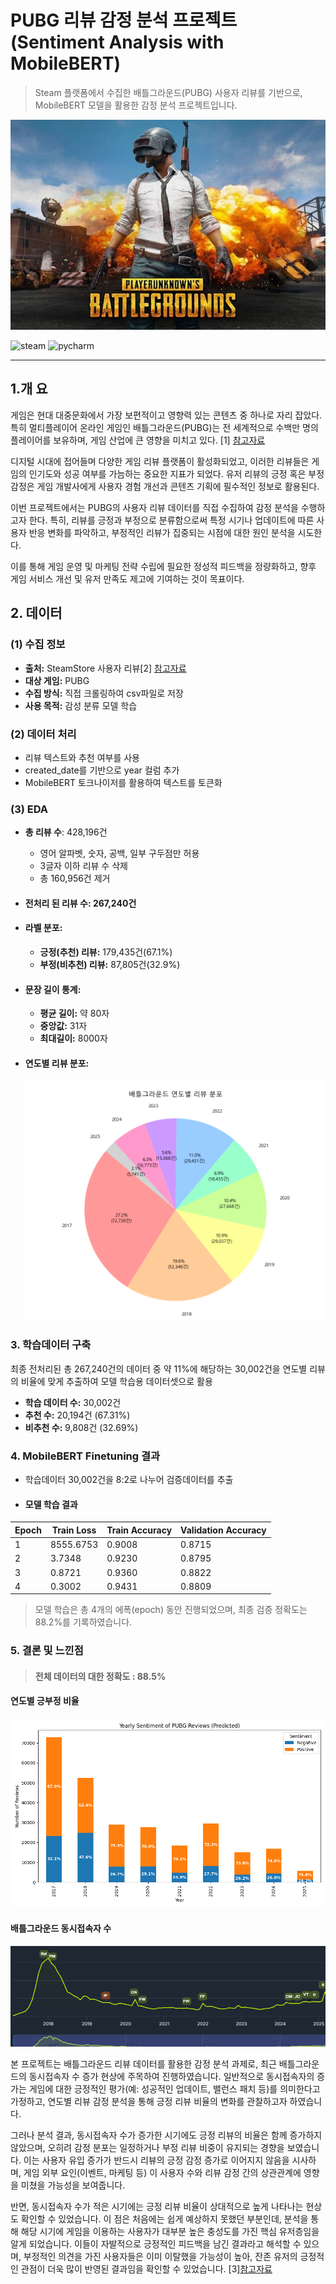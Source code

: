 #  PUBG 리뷰 감정 분석 프로젝트 (Sentiment Analysis with MobileBERT)


> Steam 플랫폼에서 수집한 배틀그라운드(PUBG) 사용자 리뷰를 기반으로, MobileBERT 모델을 활용한 감정 분석 프로젝트입니다.
> 
![image](bgimage.jpg)


![steam](https://img.shields.io/badge/steam-%23000000.svg?&style=for-the-badge&logo=steam&logoColor=white)
![pycharm](https://img.shields.io/badge/pycharm-%23000000.svg?&style=for-the-badge&logo=pycharm&logoColor=white)

---

## 1.개 요

게임은 현대 대중문화에서 가장 보편적이고 영향력 있는 콘텐츠 중 하나로 자리 잡았다. 특히 멀티플레이어 온라인 게임인 배틀그라운드(PUBG)는 전 세계적으로 수백만 명의 플레이어를 보유하며, 게임 산업에 큰 영향을 미치고 있다. [1] [참고자료](https://en.wikipedia.org/w/index.php?title=PUBG:_Battlegrounds&utm_source=)

디지털 시대에 접어들며 다양한 게임 리뷰 플랫폼이 활성화되었고, 이러한 리뷰들은 게임의 인기도와 성공 여부를 가늠하는 중요한 지표가 되었다. 유저 리뷰의 긍정 혹은 부정 감정은 게임 개발사에게 사용자 경험 개선과 콘텐츠 기획에 필수적인 정보로 활용된다.

이번 프로젝트에서는 PUBG의 사용자 리뷰 데이터를 직접 수집하여 감정 분석을 수행하고자 한다. 특히, 리뷰를 긍정과 부정으로 분류함으로써 특정 시기나 업데이트에 따른 사용자 반응 변화를 파악하고, 부정적인 리뷰가 집중되는 시점에 대한 원인 분석을 시도한다.

이를 통해 게임 운영 및 마케팅 전략 수립에 필요한 정성적 피드백을 정량화하고, 향후 게임 서비스 개선 및 유저 만족도 제고에 기여하는 것이 목표이다.

## 2. 데이터

### (1) 수집 정보
- **출처:** SteamStore 사용자 리뷰[2] [참고자료](https://store.steampowered.com/)
- **대상 게임:** PUBG
- **수집 방식:** 직접 크롤링하여 csv파일로 저장
- **사용 목적:** 감성 분류 모델 학습

### (2) 데이터 처리
- 리뷰 텍스트와 추천 여부를 사용
- created_date를 기반으로 year 컬럼 추가
- MobileBERT 토크나이저를 활용하여 텍스트를 토큰화

### (3) EDA
-  **총 리뷰 수**: 428,196건
    + 영어 알파벳, 숫자, 공백, 일부 구두점만 허용
    + 3글자 이하 리뷰 수 삭제
    + 총 160,956건 제거

- #### 전처리 된 리뷰 수: 267,240건

- #### 라벨 분포:
  + **긍정(추천) 리뷰:** 179,435건(67.1%)
  + **부정(비추천) 리뷰:** 87,805건(32.9%)
- #### 문장 길이 통계:
  + **평균 길이:** 약 80자
  + **중앙값:** 31자
  + **최대길이:** 8000자
- #### 연도별 리뷰 분포:
  ![image](Figure_1.png)

### 3. 학습데이터 구축

최종 전처리된 총 267,240건의 데이터 중 약 11%에 해당하는 30,002건을 연도별 리뷰의 비율에 맞게 추출하여 모델 학습용 데이터셋으로 활용

- **학습 데이터 수:** 30,002건
- **추천 수:** 20,194건 (67.31%)
- **비추천 수:** 9,808건 (32.69%)

### 4. MobileBERT Finetuning 결과

- 학습데이터 30,002건을 8:2로 나누어 검증데이터를 추출
- #### 모델 학습 결과 

| Epoch | Train Loss | Train Accuracy | Validation Accuracy |
|-------|------------|----------------|----------------------|
| 1     | 8555.6753  | 0.9008         | 0.8715               |
| 2     | 3.7348     | 0.9230         | 0.8795               |
| 3     | 0.8721     | 0.9360         | 0.8822               |
| 4     | 0.3002     | 0.9431         | 0.8809               |

> 모델 학습은 총 4개의 에폭(epoch) 동안 진행되었으며, 최종 검증 정확도는 88.2%를 기록하였습니다.


### 5. 결론 및 느낀점

>#### 전체 데이터의 대한 정확도 : 88.5% 

#### 연도별 긍부정 비율
![image](Figure_2.png)
#### 배틀그라운드 동시접속자 수
![image](bgimage2.png)


본 프로젝트는 배틀그라운드 리뷰 데이터를 활용한 감정 분석 과제로, 최근 배틀그라운드의 동시접속자 수 증가 현상에 주목하여 진행하였습니다.
일반적으로 동시접속자의 증가는 게임에 대한 긍정적인 평가(예: 성공적인 업데이트, 밸런스 패치 등)를 의미한다고 가정하고, 연도별 리뷰 감정 분석을 통해 긍정 리뷰 비율의 변화를 관찰하고자 하였습니다.

그러나 분석 결과, 동시접속자 수가 증가한 시기에도 긍정 리뷰의 비율은 함께 증가하지 않았으며, 오히려 감정 분포는 일정하거나 부정 리뷰 비중이 유지되는 경향을 보였습니다.
이는 사용자 유입 증가가 반드시 리뷰의 긍정 감정 증가로 이어지지 않음을 시사하며, 게임 외부 요인(이벤트, 마케팅 등) 이 사용자 수와 리뷰 감정 간의 상관관계에 영향을 미쳤을 가능성을 보여줍니다.

반면, 동시접속자 수가 적은 시기에는 긍정 리뷰 비율이 상대적으로 높게 나타나는 현상도 확인할 수 있었습니다.
이 점은 처음에는 쉽게 예상하지 못했던 부분인데, 분석을 통해 해당 시기에 게임을 이용하는 사용자가 대부분 높은 충성도를 가진 핵심 유저층임을 알게 되었습니다.
이들이 자발적으로 긍정적인 피드백을 남긴 결과라고 해석할 수 있으며, 부정적인 의견을 가진 사용자들은 이미 이탈했을 가능성이 높아, 잔존 유저의 긍정적인 관점이 더욱 많이 반영된 결과임을 확인할 수 있었습니다. [3][참고자료](https://arxiv.org/abs/1703.03386)



    